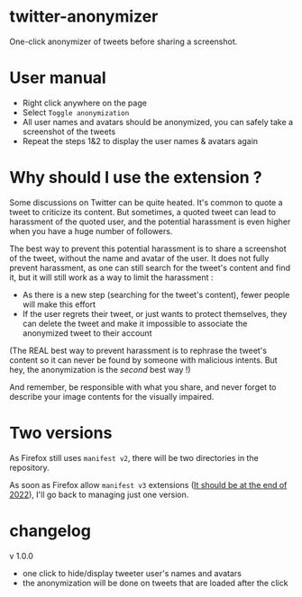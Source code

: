 # twitter-anonymizer
One-click anonymizer of tweets before sharing a screenshot.

# User manual

- Right click anywhere on the page
- Select `Toggle anonymization`
- All user names and avatars should be anonymized, you can safely take a screenshot of the tweets
- Repeat the steps 1&2 to display the user names & avatars again

# Why should I use the extension ?

Some discussions on Twitter can be quite heated. It's common to quote a tweet to criticize its content. But sometimes, a quoted tweet can lead to harassment of the quoted user, and the potential harassment is even higher when you have a huge number of followers.

The best way to prevent this potential harassment is to share a screenshot of the tweet, without the name and avatar of the user. It does not fully prevent harassment, as one can still search for the tweet's content and find it, but it will still work as a way to limit the harassment :

- As there is a new step (searching for the tweet's content), fewer people will make this effort
- If the user regrets their tweet, or just wants to protect themselves, they can delete the tweet and make it impossible to associate the anonymized tweet to their account

(The REAL best way to prevent harassment is to rephrase the tweet's content so it can never be found by someone with malicious intents. But hey, the anonymization is the _second_ best way !)

And remember, be responsible with what you share, and never forget to describe your image contents for the visually impaired.

# Two versions

As Firefox still uses `manifest v2`, there will be two directories in the repository.

As soon as Firefox allow `manifest v3` extensions  ([It should be at the end of 2022](https://blog.mozilla.org/addons/2022/05/18/manifest-v3-in-firefox-recap-next-steps/)), I'll go back to managing just one version.

# changelog

v 1.0.0

- one click to hide/display tweeter user's names and avatars
- the anonymization will be done on tweets that are loaded after the click